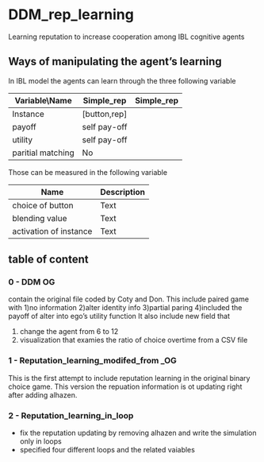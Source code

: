 # DDM_rep_learning
Learning reputation to increase cooperation among IBL cognitive agents

## Ways of manipulating the agent’s learning

In IBL model the agents can learn through the three following variable

| Variable\Name			| Simple_rep    | Simple_rep    |
| ----------- 			| -----------   |  -----------   | 
| Instance				| [button,rep]  |
| payoff				| self pay-off  |
| utility				| self pay-off  |
| paritial matching	    | No            |


Those can be measured in the following variable

| Name					| Description |
| ----------- 			| ----------- |
| choice of button	    |		 Text  |
| blending value		|		 Text  |
| activation of instance|		 Text  |



## table of content

### 0 - DDM OG

contain the original file coded by Coty and Don. 
This include paired game with 
1)no information 
2)alter identity info 
3)partial paring 
4)included the payoff of alter into ego’s utility function
It also include new field that 
1) change the agent from 6 to 12
2) visualization that examies the ratio of choice overtime from a CSV file

### 1 - Reputation_learning_modifed_from _OG
This is the first attempt to include reputation learning in the original binary choice game. This version the repuation information is ot updating right after adding alhazen. 

### 2 - Reputation_learning_in_loop
- fix the reputation updating by removing alhazen and write the simulation only in loops
- specified four different loops and the related vaiables 
  

## 